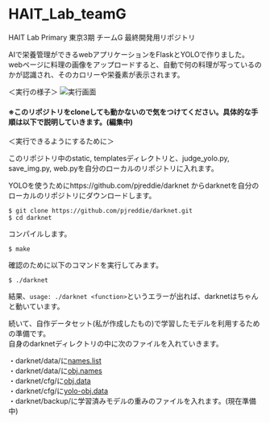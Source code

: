 # HAIT_Lab_teamG
HAIT Lab Primary 東京3期 チームG 最終開発用リポジトリ

AIで栄養管理ができるwebアプリケーションをFlaskとYOLOで作りました。  
webページに料理の画像をアップロードすると、自動で何の料理が写っているのかが認識され、そのカロリーや栄養素が表示されます。

＜実行の様子＞
![実行画面](https://github.com/ayarimatsui/HAIT_Lab_teamG/blob/master/images_for_readme/%E3%82%B9%E3%82%AF%E3%83%AA%E3%83%BC%E3%83%B3%E3%82%B7%E3%83%A7%E3%83%83%E3%83%88%202020-03-28%2023.03.14.png)


#### ※このリポジトリをcloneしても動かないので気をつけてください。具体的な手順は以下で説明していきます。(編集中)

＜実行できるようにするために＞  

このリポジトリ中のstatic, templatesディレクトリと、judge_yolo.py, save_img.py, web.pyを自分のローカルのリポジトリに入れます。
  
YOLOを使うためにhttps://github.com/pjreddie/darknet からdarknetを自分のローカルのリポジトリにダウンロードします。  

```
$ git clone https://github.com/pjreddie/darknet.git
$ cd darknet
```
コンパイルします。

```
$ make
```

確認のために以下のコマンドを実行してみます。

```
$ ./darknet
```
結果、`usage: ./darknet <function>`というエラーが出れば、darknetはちゃんと動いています。

続いて、自作データセット(私が作成したもの)で学習したモデルを利用するための準備です。  
自身のdarknetディレクトリの中に次のファイルを入れていきます。

・darknet/data/に[names.list](https://github.com/ayarimatsui/HAIT_Lab_teamG/blob/master/web_application/darknet/data/names.list)  
・darknet/data/に[obj.names](https://github.com/ayarimatsui/HAIT_Lab_teamG/blob/master/web_application/darknet/data/obj.names)  
・darknet/cfg/に[obj.data](https://github.com/ayarimatsui/HAIT_Lab_teamG/blob/master/web_application/darknet/cfg/obj.data)  
・darknet/cfg/に[yolo-obj.data](https://github.com/ayarimatsui/HAIT_Lab_teamG/blob/master/web_application/darknet/cfg/yolo-obj.cfg)  
・darknet/backup/に学習済みモデルの重みのファイルを入れます。(現在準備中)
